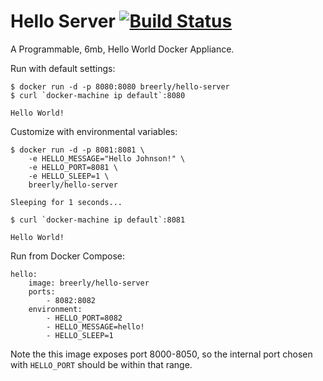 Hello Server [![Build Status](https://travis-ci.org/breerly/hello-server.svg?branch=master)](https://travis-ci.org/breerly/hello-server)
============

A Programmable, 6mb, Hello World Docker Appliance.


Run with default settings:

```
$ docker run -d -p 8080:8080 breerly/hello-server
$ curl `docker-machine ip default`:8080

Hello World!
```

Customize with environmental variables:

```
$ docker run -d -p 8081:8081 \
    -e HELLO_MESSAGE="Hello Johnson!" \
    -e HELLO_PORT=8081 \
    -e HELLO_SLEEP=1 \
    breerly/hello-server

Sleeping for 1 seconds...

$ curl `docker-machine ip default`:8081

Hello World!
```

Run from Docker Compose:

```
hello:
    image: breerly/hello-server
    ports:
        - 8082:8082
    environment:
        - HELLO_PORT=8082
        - HELLO_MESSAGE=hello!
        - HELLO_SLEEP=1
```

Note the this image exposes port 8000-8050, so the internal port chosen with `HELLO_PORT` should be within that range.

